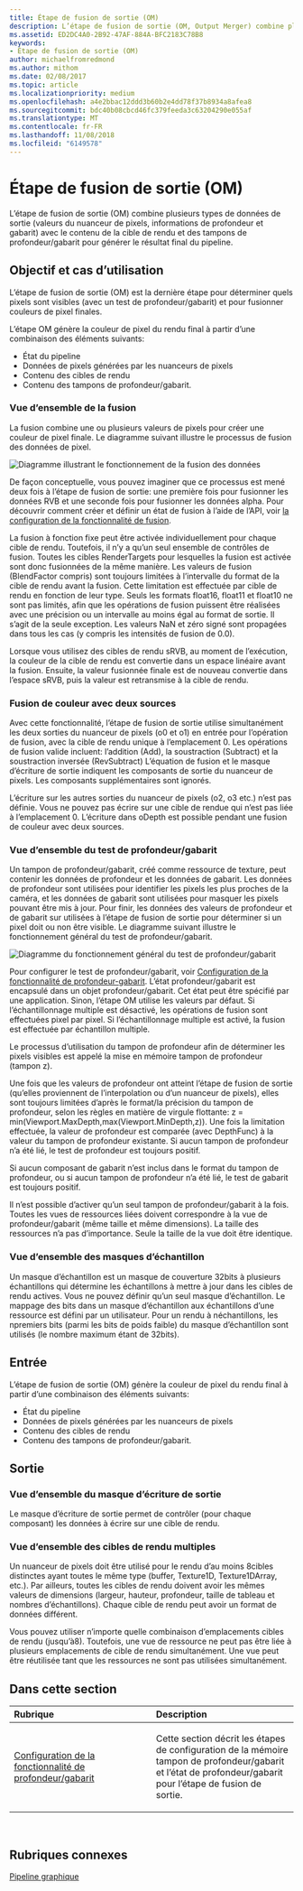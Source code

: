 ```yaml
---
title: Étape de fusion de sortie (OM)
description: L’étape de fusion de sortie (OM, Output Merger) combine plusieurs types de données de sortie (valeurs du nuanceur de pixels, informations de profondeur et gabarit) avec le contenu de la cible de rendu et des tampons de profondeur/gabarit pour générer le résultat final du pipeline.
ms.assetid: ED2DC4A0-2B92-47AF-884A-BFC2183C78B8
keywords:
- Étape de fusion de sortie (OM)
author: michaelfromredmond
ms.author: mithom
ms.date: 02/08/2017
ms.topic: article
ms.localizationpriority: medium
ms.openlocfilehash: a4e2bbac12ddd3b60b2e4dd78f37b8934a8afea8
ms.sourcegitcommit: bdc40b08cbcd46fc379feeda3c63204290e055af
ms.translationtype: MT
ms.contentlocale: fr-FR
ms.lasthandoff: 11/08/2018
ms.locfileid: "6149578"
---
```

# <a name="output-merger-om-stage"></a>Étape de fusion de sortie (OM)


L’étape de fusion de sortie (OM) combine plusieurs types de données de sortie (valeurs du nuanceur de pixels, informations de profondeur et gabarit) avec le contenu de la cible de rendu et des tampons de profondeur/gabarit pour générer le résultat final du pipeline.

## <a name="span-idpurpose-and-usesspanspan-idpurpose-and-usesspanspan-idpurpose-and-usesspanpurpose-and-uses"></a><span id="Purpose-and-uses"></span><span id="purpose-and-uses"></span><span id="PURPOSE-AND-USES"></span>Objectif et cas d’utilisation


L’étape de fusion de sortie (OM) est la dernière étape pour déterminer quels pixels sont visibles (avec un test de profondeur/gabarit) et pour fusionner couleurs de pixel finales.

L’étape OM génère la couleur de pixel du rendu final à partir d’une combinaison des éléments suivants:

-   État du pipeline
-   Données de pixels générées par les nuanceurs de pixels
-   Contenu des cibles de rendu
-   Contenu des tampons de profondeur/gabarit.

### <a name="span-idblending-overviewspanspan-idblending-overviewspanspan-idblending-overviewspanblending-overview"></a><span id="Blending-overview"></span><span id="blending-overview"></span><span id="BLENDING-OVERVIEW"></span>Vue d’ensemble de la fusion

La fusion combine une ou plusieurs valeurs de pixels pour créer une couleur de pixel finale. Le diagramme suivant illustre le processus de fusion des données de pixel.

![Diagramme illustrant le fonctionnement de la fusion des données](images/d3d10-blend-state.png)

De façon conceptuelle, vous pouvez imaginer que ce processus est mené deux fois à l’étape de fusion de sortie: une première fois pour fusionner les données RVB et une seconde fois pour fusionner les données alpha. Pour découvrir comment créer et définir un état de fusion à l’aide de l’API, voir [la configuration de la fonctionnalité de fusion](https://msdn.microsoft.com/library/windows/desktop/bb205072).

La fusion à fonction fixe peut être activée individuellement pour chaque cible de rendu. Toutefois, il n’y a qu’un seul ensemble de contrôles de fusion. Toutes les cibles RenderTargets pour lesquelles la fusion est activée sont donc fusionnées de la même manière. Les valeurs de fusion (BlendFactor compris) sont toujours limitées à l’intervalle du format de la cible de rendu avant la fusion. Cette limitation est effectuée par cible de rendu en fonction de leur type. Seuls les formats float16, float11 et float10 ne sont pas limités, afin que les opérations de fusion puissent être réalisées avec une précision ou un intervalle au moins égal au format de sortie. Il s’agit de la seule exception. Les valeurs NaN et zéro signé sont propagées dans tous les cas (y compris les intensités de fusion de 0.0).

Lorsque vous utilisez des cibles de rendu sRVB, au moment de l’exécution, la couleur de la cible de rendu est convertie dans un espace linéaire avant la fusion. Ensuite, la valeur fusionnée finale est de nouveau convertie dans l’espace sRVB, puis la valeur est retransmise à la cible de rendu.

### <a name="span-iddual-source-color-blendingspanspan-iddual-source-color-blendingspanspan-iddual-source-color-blendingspandual-source-color-blending"></a><span id="Dual-source-color-blending"></span><span id="dual-source-color-blending"></span><span id="DUAL-SOURCE-COLOR-BLENDING"></span>Fusion de couleur avec deux sources

Avec cette fonctionnalité, l’étape de fusion de sortie utilise simultanément les deux sorties du nuanceur de pixels (o0 et o1) en entrée pour l’opération de fusion, avec la cible de rendu unique à l’emplacement 0. Les opérations de fusion valide incluent: l’addition (Add), la soustraction (Subtract) et la soustraction inversée (RevSubtract) L’équation de fusion et le masque d’écriture de sortie indiquent les composants de sortie du nuanceur de pixels. Les composants supplémentaires sont ignorés.

L’écriture sur les autres sorties du nuanceur de pixels (o2, o3 etc.) n’est pas définie. Vous ne pouvez pas écrire sur une cible de rendue qui n’est pas liée à l’emplacement 0. L’écriture dans oDepth est possible pendant une fusion de couleur avec deux sources.

### <a name="span-iddepth-stencil-testspanspan-iddepth-stencil-testspanspan-iddepth-stencil-testspandepth-stencil-testing-overview"></a><span id="Depth-Stencil-Test"></span><span id="depth-stencil-test"></span><span id="DEPTH-STENCIL-TEST"></span>Vue d’ensemble du test de profondeur/gabarit

Un tampon de profondeur/gabarit, créé comme ressource de texture, peut contenir les données de profondeur et les données de gabarit. Les données de profondeur sont utilisées pour identifier les pixels les plus proches de la caméra, et les données de gabarit sont utilisées pour masquer les pixels pouvant être mis à jour. Pour finir, les données des valeurs de profondeur et de gabarit sur utilisées à l’étape de fusion de sortie pour déterminer si un pixel doit ou non être visible. Le diagramme suivant illustre le fonctionnement général du test de profondeur/gabarit.

![Diagramme du fonctionnement général du test de profondeur/gabarit](images/d3d10-depth-stencil-test.png)

Pour configurer le test de profondeur/gabarit, voir [Configuration de la fonctionnalité de profondeur-gabarit](configuring-depth-stencil-functionality.md). L’état profondeur/gabarit est encapsulé dans un objet profondeur/gabarit. Cet état peut être spécifié par une application. Sinon, l’étape OM utilise les valeurs par défaut. Si l’échantillonnage multiple est désactivé, les opérations de fusion sont effectuées pixel par pixel. Si l’échantillonnage multiple est activé, la fusion est effectuée par échantillon multiple.

Le processus d’utilisation du tampon de profondeur afin de déterminer les pixels visibles est appelé la mise en mémoire tampon de profondeur (tampon z).

Une fois que les valeurs de profondeur ont atteint l’étape de fusion de sortie (qu’elles proviennent de l’interpolation ou d’un nuanceur de pixels), elles sont toujours limitées d’après le format/la précision du tampon de profondeur, selon les règles en matière de virgule flottante: z = min(Viewport.MaxDepth,max(Viewport.MinDepth,z)). Une fois la limitation effectuée, la valeur de profondeur est comparée (avec DepthFunc) à la valeur du tampon de profondeur existante. Si aucun tampon de profondeur n’a été lié, le test de profondeur est toujours positif.

Si aucun composant de gabarit n’est inclus dans le format du tampon de profondeur, ou si aucun tampon de profondeur n’a été lié, le test de gabarit est toujours positif.

Il n’est possible d’activer qu’un seul tampon de profondeur/gabarit à la fois. Toutes les vues de ressources liées doivent correspondre à la vue de profondeur/gabarit (même taille et même dimensions). La taille des ressources n’a pas d’importance. Seule la taille de la vue doit être identique.

### <a name="span-idsample-maskspanspan-idsample-maskspanspan-idsample-maskspansample-mask-overview"></a><span id="Sample-Mask"></span><span id="sample-mask"></span><span id="SAMPLE-MASK"></span>Vue d’ensemble des masques d’échantillon

Un masque d’échantillon est un masque de couverture 32bits à plusieurs  échantillons qui détermine les échantillons à mettre à jour dans les cibles de rendu actives. Vous ne pouvez définir qu’un seul masque d’échantillon. Le mappage des bits dans un masque d’échantillon aux échantillons d’une ressource est défini par un utilisateur. Pour un rendu à néchantillons, les npremiers bits (parmi les bits de poids faible) du masque d’échantillon sont utilisés (le nombre maximum étant de 32bits).

## <a name="span-idinputspanspan-idinputspanspan-idinputspaninput"></a><span id="Input"></span><span id="input"></span><span id="INPUT"></span>Entrée


L’étape de fusion de sortie (OM) génère la couleur de pixel du rendu final à partir d’une combinaison des éléments suivants:

-   État du pipeline
-   Données de pixels générées par les nuanceurs de pixels
-   Contenu des cibles de rendu
-   Contenu des tampons de profondeur/gabarit.

## <a name="span-idoutputspanspan-idoutputspanspan-idoutputspanoutput"></a><span id="Output"></span><span id="output"></span><span id="OUTPUT"></span>Sortie


### <a name="span-idoutput-write-mask-overviewspanspan-idoutput-write-mask-overviewspanspan-idoutput-write-mask-overviewspanoutput-write-mask-overview"></a><span id="Output-write-mask-overview"></span><span id="output-write-mask-overview"></span><span id="OUTPUT-WRITE-MASK-OVERVIEW"></span>Vue d’ensemble du masque d’écriture de sortie

Le masque d’écriture de sortie permet de contrôler (pour chaque composant) les données à écrire sur une cible de rendu.

### <a name="span-idmultiple-render-targets-overviewspanspan-idmultiple-render-targets-overviewspanspan-idmultiple-render-targets-overviewspanmultiple-render-targets-overview"></a><span id="Multiple-render-targets-overview"></span><span id="multiple-render-targets-overview"></span><span id="MULTIPLE-RENDER-TARGETS-OVERVIEW"></span>Vue d’ensemble des cibles de rendu multiples

Un nuanceur de pixels doit être utilisé pour le rendu d’au moins 8cibles distinctes ayant toutes le même type (buffer, Texture1D, Texture1DArray, etc.). Par ailleurs, toutes les cibles de rendu doivent avoir les mêmes valeurs de dimensions (largeur, hauteur, profondeur, taille de tableau et nombres d’échantillons). Chaque cible de rendu peut avoir un format de données différent.

Vous pouvez utiliser n’importe quelle combinaison d’emplacements cibles de rendu (jusqu’à8). Toutefois, une vue de ressource ne peut pas être liée à plusieurs emplacements de cible de rendu simultanément. Une vue peut être réutilisée tant que les ressources ne sont pas utilisées simultanément.

## <a name="span-idin-this-sectionspanin-this-section"></a><span id="in-this-section"></span>Dans cette section


<table>
<colgroup>
<col width="50%" />
<col width="50%" />
</colgroup>
<thead>
<tr class="header">
<th align="left">Rubrique</th>
<th align="left">Description</th>
</tr>
</thead>
<tbody>
<tr class="odd">
<td align="left"><p><a href="configuring-depth-stencil-functionality.md">Configuration de la fonctionnalité de profondeur/gabarit</a></p></td>
<td align="left"><p>Cette section décrit les étapes de configuration de la mémoire tampon de profondeur/gabarit et l’état de profondeur/gabarit pour l’étape de fusion de sortie.</p></td>
</tr>
</tbody>
</table>

 

## <a name="span-idrelated-topicsspanrelated-topics"></a><span id="related-topics"></span>Rubriques connexes


[Pipeline graphique](graphics-pipeline.md)

 

 




